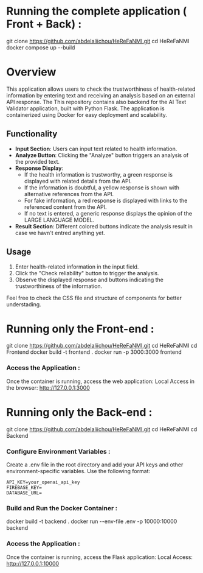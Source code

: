 # Running the complete application ( Front + Back) :

git clone https://github.com/abdelaliichou/HeReFaNMI.git
cd HeReFaNMI
docker compose up --build


# Overview
This application allows users to check the trustworthiness of health-related information by entering text and receiving an analysis based on an external API response.
The This repository contains also backend for the AI Text Validator application, built with Python Flask. The application is containerized using Docker for easy deployment and scalability.


## Functionality
- **Input Section**: Users can input text related to health information.
- **Analyze Button**: Clicking the "Analyze" button triggers an analysis of the provided text.
- **Response Display**:
  - If the health information is trustworthy, a green response is displayed with related details from the API.
  - If the information is doubtful, a yellow response is shown with alternative references from the API.
  - For fake information, a red response is displayed with links to the referenced content from the API.
  - If no text is entered, a generic response displays the opinion of the LARGE LANGUAGE MODEL.
- **Result Section**: Different colored buttons indicate the analysis result in case we havn't entred anything yet.


## Usage
1. Enter health-related information in the input field.
2. Click the "Check reliability" button to trigger the analysis.
3. Observe the displayed response and buttons indicating the trustworthiness of the information.

Feel free to check the CSS file and structure of components for better understading.


# Running only the Front-end :

git clone https://github.com/abdelaliichou/HeReFaNMI.git
cd HeReFaNMI
cd Frontend
docker build -t frontend .
docker run -p 3000:3000 frontend

### Access the Application :

Once the container is running, access the web application:
Local Access in the browser: http://127.0.0.1:3000


# Running only the Back-end :

git clone https://github.com/abdelaliichou/HeReFaNMI.git
cd HeReFaNMI
cd Backend

### Configure Environment Variables :

Create a .env file in the root directory and add your API keys and other environment-specific variables. Use the following format:

    API_KEY=your_openai_api_key
    FIREBASE_KEY=
    DATABASE_URL=

### Build and Run the Docker Container :

docker build -t backend .
docker run --env-file .env -p 10000:10000 backend

### Access the Application :

Once the container is running, access the Flask application:
Local Access: http://127.0.0.1:10000
